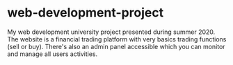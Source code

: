 # web-development-project
My web development university project presented during summer 2020. The website is a financial trading platform with very basics trading functions (sell or buy). There's also an admin panel accessible which you can monitor and manage all users activities.
